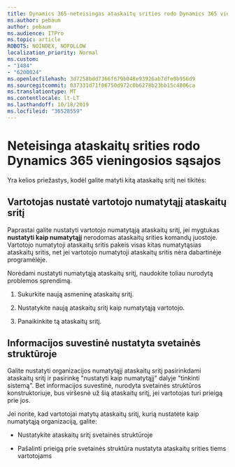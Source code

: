 ```yaml
---
title: Dynamics 365-neteisingas ataskaitų srities rodo Dynamics 365 vieningosios sąsajos
ms.author: pebaum
author: pebaum
ms.audience: ITPro
ms.topic: article
ROBOTS: NOINDEX, NOFOLLOW
localization_priority: Normal
ms.custom:
- "1484"
- "6200024"
ms.openlocfilehash: 3d7258bdd7366f679b048e93926ab7dfe0b956d9
ms.sourcegitcommit: 037331d71f06750d972c0b6278b23bb15c4806ca
ms.translationtype: MT
ms.contentlocale: lt-LT
ms.lasthandoff: 10/18/2019
ms.locfileid: "36528559"
---
```

# <a name="wrong-dashboard-shows-in-dynamics-365-unified-interface"></a>Neteisinga ataskaitų srities rodo Dynamics 365 vieningosios sąsajos

Yra kelios priežastys, kodėl galite matyti kitą ataskaitų sritį nei tikitės:

## <a name="the-user-has-set-a-user-default-dashboard"></a>Vartotojas nustatė vartotojo numatytąjį ataskaitų sritį 

Paprastai galite nustatyti vartotojo numatytąją ataskaitų sritį, jei mygtukas **nustatyti kaip numatytąjį** nerodomas ataskaitų srities komandų juostoje. Vartotojo numatytoji ataskaitų sritis pakeis visas kitas numatytąsias ataskaitų sritis, net jei vartotojo numatytoji ataskaitų sritis nėra dabartinėje programėlėje.

Norėdami nustatyti numatytąją ataskaitų sritį, naudokite toliau nurodytą problemos sprendimą.

1. Sukurkite naują asmeninę ataskaitų sritį.

2. Nustatykite naują ataskaitų sritį kaip numatytąją vartotojo.

3. Panaikinkite tą ataskaitų sritį.

## <a name="the-dashboard-is-set-in-the-sitemap"></a>Informacijos suvestinė nustatyta svetainės struktūroje

Galite nustatyti organizacijos numatytąjį ataskaitų sritį pasirinkdami ataskaitų sritį ir pasirinkę "nustatyti kaip numatytąjį" dalyje "tinkinti sistemą". Bet informacijos suvestinė, nurodyta svetainės struktūros konstruktoriuje, bus viršesnė už šią ataskaitų sritį, jei vartotojas turi prieigą prie jos.

Jei norite, kad vartotojai matytų ataskaitų sritį, kurią nustatėte kaip numatytąją organizaciją, galite:

* Nustatykite ataskaitų sritį svetainės struktūroje

* Pašalinti prieigą prie svetainės struktūra nustatyta ataskaitų srities tiems vartotojams
